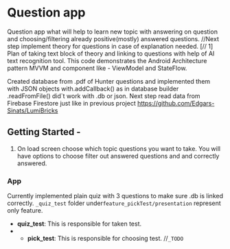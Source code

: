 Question app
=================================

Question app what will help to learn new topic with answering on question and choosing/filtering already positive(mostly) answered questions. 
    //Next step implement theory for questions in case of explanation needed. [// 1] Plan of taking text block of theory and linking to questions with help of AI text recognition tool. 
This code demonstrates the Android Architecture pattern MVVM and component like - ViewModel and StateFlow.

Created database from .pdf of Hunter questions and implemented them with JSON objects with.addCallback() as in database builder .readFromFile() did`t work with .db or json.
Next step read data from Firebase Firestore just like in previous project https://github.com/Edgars-Sinats/LumiBricks

Getting Started - 
---------------
1. On load screen choose which topic questions you want to take. You will have options to choose filter out answered questions and and correctly answered.


### App
Currently implemented plain quiz with 3 questions to make sure .db is linked correctly. ```_quiz_test``` folder under```feature_pickTest/presentation``` represent only feature.

- __quiz_test__: This is responsible for taken test.
- - __pick_test__: This is responsible for choosing test. //```_TODO``` 

